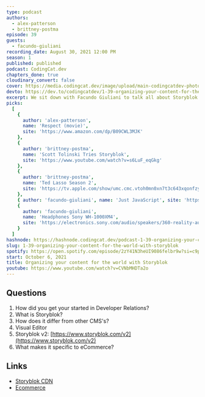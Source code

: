 ```yaml
---
type: podcast
authors:
  - alex-patterson
  - brittney-postma
episode: 39
guests:
  - facundo-giuliani
recording_date: August 30, 2021 12:00 PM
season: 1
published: published
podcast: CodingCat.dev
chapters_done: true
cloudinary_convert: false
cover: https://media.codingcat.dev/image/upload/main-codingcatdev-photo/q2eng4nciqybq8clwg6k.png
devto: https://dev.to/codingcatdev/1-39-organizing-your-content-for-the-world-with-storyblok-4co1
excerpt: We sit down with Facundo Giuliani to talk all about Storyblok and how it differs form other Content Management System.
picks:
  [
    {
      author: 'alex-patterson',
      name: 'Respect (movie)',
      site: 'https://www.amazon.com/dp/B09CWL3MJK'
    },
    {
      author: 'brittney-postma',
      name: 'Scott Tolinski Tries Storyblok',
      site: 'https://www.youtube.com/watch?v=s6LuF_eqGkg'
    },
    {
      author: 'brittney-postma',
      name: 'Ted Lasso Season 2',
      site: 'https://tv.apple.com/show/umc.cmc.vtoh0mn0xn7t3c643xqonfzy'
    },
    { author: 'facundo-giuliani', name: 'Just JavaScript', site: 'https://justjavascript.com/' },
    {
      author: 'facundo-giuliani',
      name: 'Headphones Sony WH-1000XM4',
      site: 'https://electronics.sony.com/audio/speakers/360-reality-audio/p/wh1000xm4-b'
    }
  ]
hashnode: https://hashnode.codingcat.dev/podcast-1-39-organizing-your-content-for-the-world-with-storyblok
slug: 1-39-organizing-your-content-for-the-world-with-storyblok
spotify: https://open.spotify.com/episode/2zY41N3heUI9086felbr9w?si=c9pH-CffT76a68uMg5jFLQ
start: October 6, 2021
title: Organizing your content for the world with Storyblok
youtube: https://www.youtube.com/watch?v=CVNbMHDTa2o
---
```


## Questions

1. How did you get your started in Developer Relations?
2. What is Storyblok?
3. How does it differ from other CMS's?
4. Visual Editor
5. Storyblok v2: [https://www.storyblok.com/v2](https://www.storyblok.com/v2)
6. What makes it specific to eCommerce?

## Links

- [Storyblok CDN](https://www.storyblok.com/mp/storyblok-content-management-in-china)
- [Ecommerce](https://www.storyblok.com/lp/ecommerce)
